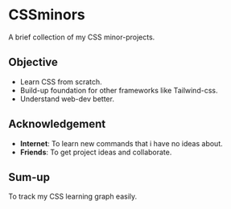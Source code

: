 # CSSminors
A brief collection of my CSS minor-projects.

## Objective
- Learn CSS from scratch.
- Build-up foundation for other frameworks like Tailwind-css.
- Understand web-dev better.

## Acknowledgement
- **Internet**: To learn new commands that i have no ideas about.
- **Friends**: To get project ideas and collaborate. 

## Sum-up
To track my CSS learning graph easily.

